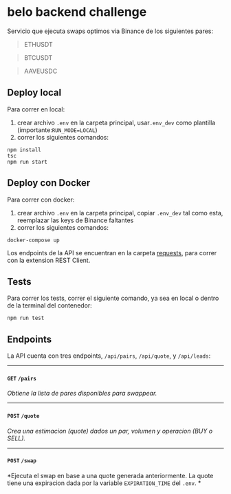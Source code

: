 
# belo backend challenge
Servicio que ejecuta swaps optimos via Binance de los siguientes pares:
> ETHUSDT

> BTCUSDT

> AAVEUSDC

## Deploy local
Para correr en local:
 1. crear archivo `.env` en la carpeta principal, usar`.env_dev` como plantilla (importante:`RUN_MODE=LOCAL`)
 2. correr los siguientes comandos:

```shell
npm install
tsc
npm run start
```


## Deploy con Docker
Para correr con docker:
 1. crear archivo `.env` en la carpeta principal, copiar `.env_dev` tal como esta, reemplazar las keys de Binance faltantes
 2. correr los siguientes comandos:
 
```shell
docker-compose up
```

Los endpoints de la API se encuentran en la carpeta [requests](request), para correr con la extension REST Client.

##  Tests
Para correr los tests, correr el siguiente comando, ya sea en local o dentro de la terminal del contenedor:
```shell
npm run test
```



## Endpoints

La API cuenta con tres endpoints, `/api/pairs`, `/api/quote`, y `/api/leads`: 

---

#### `GET` `/pairs`
*Obtiene la lista de pares disponibles para swappear.*

---

#### `POST` `/quote`
*Crea una estimacion (quote) dados un par, volumen y operacion (BUY o SELL).*

---

#### `POST` `/swap`
*Ejecuta el swap en base a una quote generada anteriormente. La quote tiene una expiracion dada por la variable `EXPIRATION_TIME` del `.env`. *

